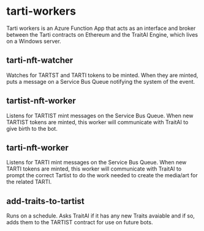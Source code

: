 # tarti-workers

Tarti workers is an Azure Function App that acts as an interface and broker between the Tarti contracts on Ethereum and the TraitAI Engine, which lives on a Windows server.

## tarti-nft-watcher

Watches for TARTST and TARTI tokens to be minted. When they are minted, puts a message on a Service Bus Queue notifying the system of the event.

## tartist-nft-worker

Listens for TARTIST mint messages on the Service Bus Queue. When new TARTIST tokens are minted, this worker will communicate with TraitAI to give birth to the bot.

## tarti-nft-worker

Listens for TARTI mint messages on the Service Bus Queue. When new TARTI tokens are minted, this worker will communicate with TraitAI to prompt the correct Tartist to do the work needed to create the media/art for the related TARTI.

## add-traits-to-tartist

Runs on a schedule. Asks TraitAI if it has any new Traits avaiable and if so, adds them to the TARTIST contract for use on future bots. 
